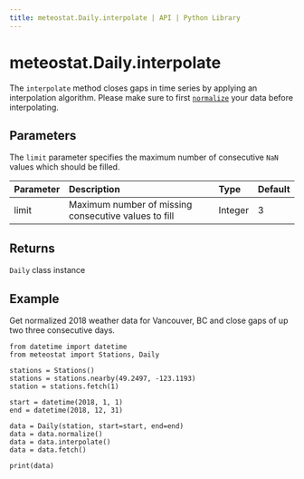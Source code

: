 ```yaml
---
title: meteostat.Daily.interpolate | API | Python Library
---
```


# meteostat.Daily.interpolate

The `interpolate` method closes gaps in time series by applying an interpolation algorithm. Please make sure to first [`normalize`](normalize) your data before interpolating.

## Parameters

The `limit` parameter specifies the maximum number of consecutive `NaN` values which should be filled.

| **Parameter** | **Description**                                      | **Type** | **Default** |
|:--------------|:-----------------------------------------------------|:---------|:------------|
| limit         | Maximum number of missing consecutive values to fill | Integer  | 3           |

## Returns

`Daily` class instance

## Example

Get normalized 2018 weather data for Vancouver, BC and close gaps of up two three consecutive days.

```python{13}
from datetime import datetime
from meteostat import Stations, Daily

stations = Stations()
stations = stations.nearby(49.2497, -123.1193)
station = stations.fetch(1)

start = datetime(2018, 1, 1)
end = datetime(2018, 12, 31)

data = Daily(station, start=start, end=end)
data = data.normalize()
data = data.interpolate()
data = data.fetch()

print(data)
```
